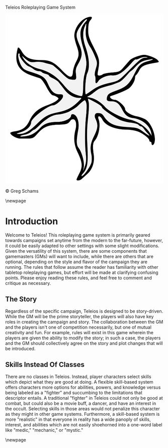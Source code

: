 Teleios Roleplaying Game System

![](images/image1.png)

© Greg Schams


\newpage

Introduction
============

Welcome to Teleios! This roleplaying game system is primarily geared
towards campaigns set anytime from the modern to the far-future,
however, it could be easily adapted to other settings with some slight
modifications. Given the versatility of this system, there are some
components that gamemasters (GMs) will want to include, while there are
others that are optional, depending on the style and flavor of the
campaign they are running. The rules that follow assume the reader has
familiarity with other tabletop roleplaying games, but effort will be
made at clarifying confusing points. Please enjoy reading these rules,
and feel free to comment and critique as necessary.

The Story
---------

Regardless of the specific campaign, Teleios is designed to be
story-driven. While the GM will be the prime storyteller, the players
will also have key roles in creating the campaign and story. The
collaboration between the GM and the players isn't one of competition
necessarily, but one of mutual creativity and fun. For example, rules
will exist in this game wherein the players are given the ability to
modify the story; in such a case, the players and the GM should
collectively agree on the story and plot changes that will be
introduced.

Skills Instead Of Classes
-------------------------

There are no classes in Teleios. Instead, player characters select
skills which depict what they are good at doing. A flexible skill-based
system offers characters more options for abilities, powers, and
knowledge versus being labeled as a "fighter" and succumbing to the
limitations that descriptor entails. A traditional "fighter" in Teleios
could not only be good at combat, but could also be a movie buff, a
dancer, and have an interest in the occult. Selecting skills in those
areas would not penalize this character as they might in other game
systems. Furthermore, a skill-based system is more "realistic" in that
everyone in reality has a wide panoply of skills, interest, and
abilities which are not easily shoehorned into a one-word label like
"medic," "mechanic," or "mystic."

\newpage